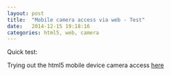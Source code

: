 ```yaml
---
layout: post
title:  "Mobile camera access via web - Test"
date:   2014-12-15 19:18:16
categories: html5, web, camera
---
```


Quick test:

Trying out the html5 mobile device camera access [here](http://evanniedojadlo.github.io/test.html)